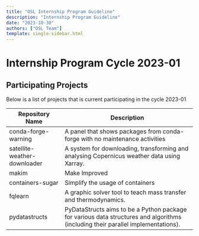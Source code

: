 ```yaml
---
title: "OSL Internship Program Guideline"
description: "Internship Program Guideline"
date: "2023-10-30"
authors: ["OSL Team"]
template: single-sidebar.html
---
```


# Internship Program Cycle 2023-01

## Participating Projects

Below is a list of projects that is current participating in the cycle 2023-01

| Repository Name                    | Description                                          |
| ---------------------------------- | ---------------------------------------------------- |
| conda-forge-warning                | A panel that shows packages from conda-forge with no maintenance activities  |
| satellite-weather-downloader       | A system for downloading, transforming and analysing Copernicus weather data using Xarray. |
| makim                              | Make Improved                                        |
| containers-sugar                   | Simplify the usage of containers                     |
| fqlearn                            | A graphic solver tool to teach mass transfer and thermodynamics. |
| pydatastructs                      | PyDataStructs aims to be a Python package for various data structures and algorithms (including their parallel implementations). |
